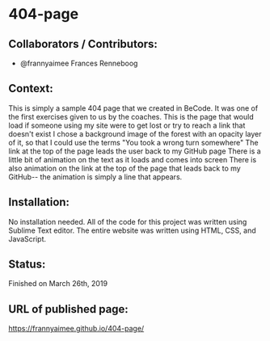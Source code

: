 # 404-page

## Collaborators / Contributors:

* @frannyaimee Frances Renneboog


## Context: 

This is simply a sample 404 page that we created in BeCode. It was one of the first exercises given to us by the coaches. This is the page that would load if someone using my site were to get lost or try to reach a link that doesn't exist I chose a background image of the forest with an opacity layer of it, so that I could use the terms "You took a wrong turn somewhere"
The link at the top of the page leads the user back to my GitHub page
There is a little bit of animation on the text as it loads and comes into screen
There is also animation on the link at the top of the page that leads back to my GitHub-- the animation is simply a line that appears.

## Installation:

No installation needed. All of the code for this project was written using Sublime Text editor. The entire website was written using HTML, CSS, and JavaScript.


## Status:

Finished on March 26th, 2019

## URL of published page:

https://frannyaimee.github.io/404-page/
